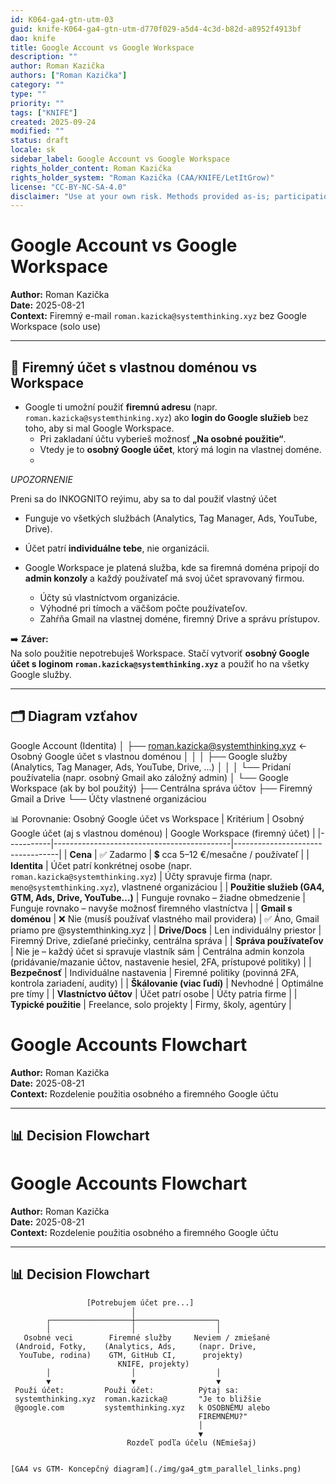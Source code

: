 ```yaml
---
id: K064-ga4-gtn-utm-03
guid: knife-K064-ga4-gtn-utm-d770f029-a5d4-4c3d-b82d-a8952f4913bf
dao: knife
title: Google Account vs Google Workspace
description: ""
author: Roman Kazička
authors: ["Roman Kazička"]
category: ""
type: ""
priority: ""
tags: ["KNIFE"]
created: 2025-09-24
modified: ""
status: draft
locale: sk
sidebar_label: Google Account vs Google Workspace
rights_holder_content: Roman Kazička
rights_holder_system: "Roman Kazička (CAA/KNIFE/LetItGrow)"
license: "CC-BY-NC-SA-4.0"
disclaimer: "Use at your own risk. Methods provided as-is; participation is voluntary and context-aware."
---
```

# Google Account vs Google Workspace

**Author:** Roman Kazička  
**Date:** 2025-08-21  
**Context:** Firemný e-mail `roman.kazicka@systemthinking.xyz` bez Google Workspace (solo use)

---

## 🔑 Firemný účet s vlastnou doménou vs Workspace

- Google ti umožní použiť **firemnú adresu** (napr. `roman.kazicka@systemthinking.xyz`) ako **login do Google služieb** bez toho, aby si mal Google Workspace.  
  - Pri zakladaní účtu vyberieš možnosť **„Na osobné použitie“**.  
  - Vtedy je to **osobný Google účet**, ktorý má login na vlastnej doméne.
  -   
 *UPOZORNENIE*
 
 Preni sa do INKOGNITO reýimu, aby sa to dal použiť vlastný účet
  
  - Funguje vo všetkých službách (Analytics, Tag Manager, Ads, YouTube, Drive).  
  - Účet patrí **individuálne tebe**, nie organizácii.

- Google Workspace je platená služba, kde sa firemná doména pripojí do **admin konzoly** a každý používateľ má svoj účet spravovaný firmou.  
  - Účty sú vlastníctvom organizácie.  
  - Výhodné pri tímoch a väčšom počte používateľov.  
  - Zahŕňa Gmail na vlastnej doméne, firemný Drive a správu prístupov.

➡️ **Záver:**  
Na solo použitie nepotrebuješ Workspace. Stačí vytvoriť **osobný Google účet s loginom `roman.kazicka@systemthinking.xyz`** a použiť ho na všetky Google služby.  

---

## 🗂️ Diagram vzťahov


Google Account (Identita)
│
├── roman.kazicka@systemthinking.xyz   ← Osobný Google účet s vlastnou doménou
│   │
│   ├── Google služby (Analytics, Tag Manager, Ads, YouTube, Drive, ...)
│   │
│   └── Pridaní používatelia (napr. osobný Gmail ako záložný admin)
│
└── Google Workspace (ak by bol použitý)
    ├── Centrálna správa účtov
    ├── Firemný Gmail a Drive
    └── Účty vlastnené organizáciou



📊 Porovnanie: Osobný Google účet vs Workspace
| Kritérium | Osobný Google účet (aj s vlastnou doménou) | Google Workspace (firemný účet) |
|-----------|--------------------------------------------|----------------------------------|
| **Cena** | ✅ Zadarmo | 💲 cca 5–12 €/mesačne / používateľ |
| **Identita** | Účet patrí konkrétnej osobe (napr. `roman.kazicka@systemthinking.xyz`) | Účty spravuje firma (napr. `meno@systemthinking.xyz`), vlastnené organizáciou |
| **Použitie služieb (GA4, GTM, Ads, Drive, YouTube...)** | Funguje rovnako – žiadne obmedzenie | Funguje rovnako – navyše možnosť firemného vlastníctva |
| **Gmail s doménou** | ❌ Nie (musíš používať vlastného mail providera) | ✅ Áno, Gmail priamo pre @systemthinking.xyz |
| **Drive/Docs** | Len individuálny priestor | Firemný Drive, zdieľané priečinky, centrálna správa |
| **Správa používateľov** | Nie je – každý účet si spravuje vlastník sám | Centrálna admin konzola (pridávanie/mazanie účtov, nastavenie hesiel, 2FA, prístupové politiky) |
| **Bezpečnosť** | Individuálne nastavenia | Firemné politiky (povinná 2FA, kontrola zariadení, audity) |
| **Škálovanie (viac ľudí)** | Nevhodné | Optimálne pre tímy |
| **Vlastníctvo účtov** | Účet patrí osobe | Účty patria firme |
| **Typické použitie** | Freelance, solo projekty | Firmy, školy, agentúry |

# Google Accounts Flowchart

**Author:** Roman Kazička  
**Date:** 2025-08-21  
**Context:** Rozdelenie použitia osobného a firemného Google účtu

---

## 📊 Decision Flowchart
# Google Accounts Flowchart

**Author:** Roman Kazička  
**Date:** 2025-08-21  
**Context:** Rozdelenie použitia osobného a firemného Google účtu

---

## 📊 Decision Flowchart

```plaintext
                 [Potrebujem účet pre...]
                           │
        ┌──────────────────┼──────────────────┐
        │                  │                  │
   Osobné veci        Firemné služby     Neviem / zmiešané
 (Android, Fotky,    (Analytics, Ads,     (napr. Drive,
  YouTube, rodina)    GTM, GitHub CI,      projekty)
                        KNIFE, projekty)
        │                  │                  │
        ▼                  ▼                  ▼
 Použi účet:         Použi účet:          Pýtaj sa:
 systemthinking.xyz  roman.kazicka@       "Je to bližšie
 @google.com         systemthinking.xyz   k OSOBNÉMU alebo
                                          FIREMNÉMU?"
                                          │
                                          ▼
                          Rozdeľ podľa účelu (NEmiešaj)


[GA4 vs GTM- Koncepčný diagram](./img/ga4_gtm_parallel_links.png)